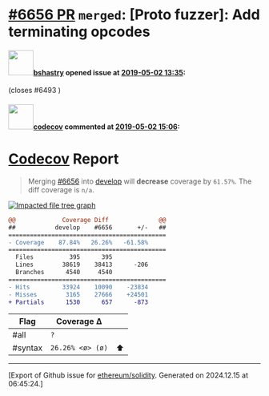 # [\#6656 PR](https://github.com/ethereum/solidity/pull/6656) `merged`: [Proto fuzzer]: Add terminating opcodes

#### <img src="https://avatars.githubusercontent.com/u/2388185?v=4" width="50">[bshastry](https://github.com/bshastry) opened issue at [2019-05-02 13:35](https://github.com/ethereum/solidity/pull/6656):

(closes #6493 )

#### <img src="https://avatars.githubusercontent.com/in/254?v=4" width="50">[codecov](https://github.com/apps/codecov) commented at [2019-05-02 15:06](https://github.com/ethereum/solidity/pull/6656#issuecomment-488710319):

# [Codecov](https://codecov.io/gh/ethereum/solidity/pull/6656?src=pr&el=h1) Report
> Merging [#6656](https://codecov.io/gh/ethereum/solidity/pull/6656?src=pr&el=desc) into [develop](https://codecov.io/gh/ethereum/solidity/commit/cbc1b97760b1ce823962613074239812aba647dd?src=pr&el=desc) will **decrease** coverage by `61.57%`.
> The diff coverage is `n/a`.

[![Impacted file tree graph](https://codecov.io/gh/ethereum/solidity/pull/6656/graphs/tree.svg?width=650&token=87PGzVEwU0&height=150&src=pr)](https://codecov.io/gh/ethereum/solidity/pull/6656?src=pr&el=tree)

```diff
@@             Coverage Diff              @@
##           develop    #6656       +/-   ##
============================================
- Coverage    87.84%   26.26%   -61.58%     
============================================
  Files          395      395               
  Lines        38619    38413      -206     
  Branches      4540     4540               
============================================
- Hits         33924    10090    -23834     
- Misses        3165    27666    +24501     
+ Partials      1530      657      -873
```

| Flag | Coverage Δ | |
|---|---|---|
| #all | `?` | |
| #syntax | `26.26% <ø> (ø)` | :arrow_up: |


-------------------------------------------------------------------------------



[Export of Github issue for [ethereum/solidity](https://github.com/ethereum/solidity). Generated on 2024.12.15 at 06:45:24.]
